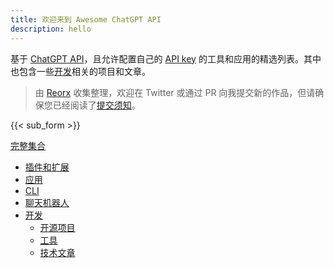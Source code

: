 ```yaml
---
title: 欢迎来到 Awesome ChatGPT API
description: hello
---
```


基于 [ChatGPT API](https://platform.openai.com/docs/api-reference/chat)，且允许配置自己的 [API key](https://platform.openai.com/account/api-keys) 的工具和应用的精选列表。其中也包含一些[开发](#development)相关的项目和文章。

> 由 [Reorx](https://twitter.com/novoreorx) 收集整理，欢迎在 Twitter 或通过 PR 向我提交新的作品，但请确保您已经阅读了[提交须知](https://github.com/reorx/awesome-chatgpt-api/issues/21)。

{{< sub_form >}}

[完整集合](posts/the-awesome/)
- [插件和扩展](posts/the-awesome/#插件和扩展)
- [应用](posts/the-awesome/#应用)
- [CLI](posts/the-awesome/#CLI)
- [聊天机器人](posts/the-awesome/#聊天机器人)
- [开发](posts/the-awesome/#开发)
  - [开源项目](posts/the-awesome/#开源项目)
  - [工具](posts/the-awesome/#工具)
  - [技术文章](posts/the-awesome/#技术文章)
